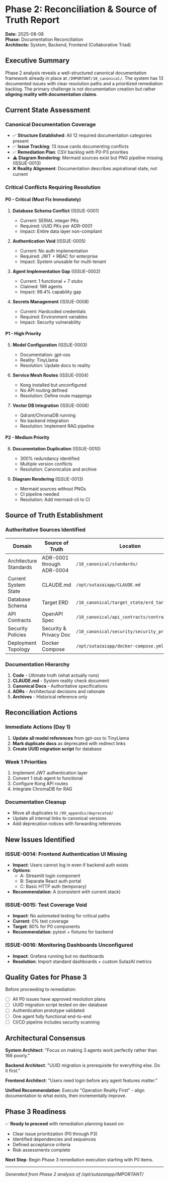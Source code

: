 # Phase 2: Reconciliation & Source of Truth Report

**Date:** 2025-08-08  
**Phase:** Documentation Reconciliation  
**Architects:** System, Backend, Frontend (Collaborative Triad)

## Executive Summary

Phase 2 analysis reveals a well-structured canonical documentation framework already in place at `/IMPORTANT/10_canonical/`. The system has 13 documented issues with clear resolution paths and a prioritized remediation backlog. The primary challenge is not documentation creation but rather **aligning reality with documentation claims**.

## Current State Assessment

### Canonical Documentation Coverage
- ✅ **Structure Established**: All 12 required documentation categories present
- ✅ **Issue Tracking**: 13 issue cards documenting conflicts  
- ✅ **Remediation Plan**: CSV backlog with P0-P3 priorities
- ⚠️ **Diagram Rendering**: Mermaid sources exist but PNG pipeline missing (ISSUE-0013)
- ❌ **Reality Alignment**: Documentation describes aspirational state, not current

### Critical Conflicts Requiring Resolution

#### P0 - Critical (Must Fix Immediately)
1. **Database Schema Conflict** (ISSUE-0001)
   - Current: SERIAL integer PKs
   - Required: UUID PKs per ADR-0001
   - Impact: Entire data layer non-compliant

2. **Authentication Void** (ISSUE-0005)
   - Current: No auth implementation
   - Required: JWT + RBAC for enterprise
   - Impact: System unusable for multi-tenant

3. **Agent Implementation Gap** (ISSUE-0002)
   - Current: 1 functional + 7 stubs
   - Claimed: 166 agents
   - Impact: 99.4% capability gap

4. **Secrets Management** (ISSUE-0008)
   - Current: Hardcoded credentials
   - Required: Environment variables
   - Impact: Security vulnerability

#### P1 - High Priority
5. **Model Configuration** (ISSUE-0003)
   - Documentation: gpt-oss
   - Reality: TinyLlama
   - Resolution: Update docs to reality

6. **Service Mesh Routes** (ISSUE-0004)
   - Kong installed but unconfigured
   - No API routing defined
   - Resolution: Define route mappings

7. **Vector DB Integration** (ISSUE-0006)
   - Qdrant/ChromaDB running
   - No backend integration
   - Resolution: Implement RAG pipeline

#### P2 - Medium Priority
8. **Documentation Duplication** (ISSUE-0010)
   - 300% redundancy identified
   - Multiple version conflicts
   - Resolution: Canonicalize and archive

9. **Diagram Rendering** (ISSUE-0013)
   - Mermaid sources without PNGs
   - CI pipeline needed
   - Resolution: Add mermaid-cli to CI

## Source of Truth Establishment

### Authoritative Sources Identified

| Domain | Source of Truth | Location |
|--------|----------------|----------|
| Architecture Standards | ADR-0001 through ADR-0004 | `/10_canonical/standards/` |
| Current System State | CLAUDE.md | `/opt/sutazaiapp/CLAUDE.md` |
| Database Schema | Target ERD | `/10_canonical/target_state/erd_target.mmd` |
| API Contracts | OpenAPI Spec | `/10_canonical/api_contracts/contracts.md` |
| Security Policies | Security & Privacy Doc | `/10_canonical/security/security_privacy.md` |
| Deployment Topology | Docker Compose | `/opt/sutazaiapp/docker-compose.yml` |

### Documentation Hierarchy

1. **Code** - Ultimate truth (what actually runs)
2. **CLAUDE.md** - System reality check document
3. **Canonical Docs** - Authoritative specifications
4. **ADRs** - Architectural decisions and rationale
5. **Archives** - Historical reference only

## Reconciliation Actions

### Immediate Actions (Day 1)
1. **Update all model references** from gpt-oss to TinyLlama
2. **Mark duplicate docs** as deprecated with redirect links
3. **Create UUID migration script** for database

### Week 1 Priorities
1. Implement JWT authentication layer
2. Convert 1 stub agent to functional
3. Configure Kong API routes
4. Integrate ChromaDB for RAG

### Documentation Cleanup
- Move all duplicates to `/99_appendix/deprecated/`
- Update all internal links to canonical versions
- Add deprecation notices with forwarding references

## New Issues Identified

### ISSUE-0014: Frontend Authentication UI Missing
- **Impact**: Users cannot log in even if backend auth exists
- **Options**: 
  - A: Streamlit login component
  - B: Separate React auth portal
  - C: Basic HTTP auth (temporary)
- **Recommendation**: A (consistent with current stack)

### ISSUE-0015: Test Coverage Void
- **Impact**: No automated testing for critical paths
- **Current**: 0% test coverage
- **Target**: 80% for P0 components
- **Recommendation**: pytest + fixtures for backend

### ISSUE-0016: Monitoring Dashboards Unconfigured
- **Impact**: Grafana running but no dashboards
- **Resolution**: Import standard dashboards + custom SutazAI metrics

## Quality Gates for Phase 3

Before proceeding to remediation:
- [ ] All P0 issues have approved resolution plans
- [ ] UUID migration script tested on dev database
- [ ] Authentication prototype validated
- [ ] One agent fully functional end-to-end
- [ ] CI/CD pipeline includes security scanning

## Architectural Consensus

**System Architect**: "Focus on making 3 agents work perfectly rather than 166 poorly."

**Backend Architect**: "UUID migration is prerequisite for everything else. Do it first."

**Frontend Architect**: "Users need login before any agent features matter."

**Unified Recommendation**: Execute "Operation Reality First" - align documentation to what exists, then incrementally improve.

## Phase 3 Readiness

✅ **Ready to proceed** with remediation planning based on:
- Clear issue prioritization (P0 through P3)
- Identified dependencies and sequences
- Defined acceptance criteria
- Risk assessments complete

**Next Step**: Begin Phase 3 remediation execution starting with P0 items.

---
*Generated from Phase 2 analysis of /opt/sutazaiapp/IMPORTANT/*